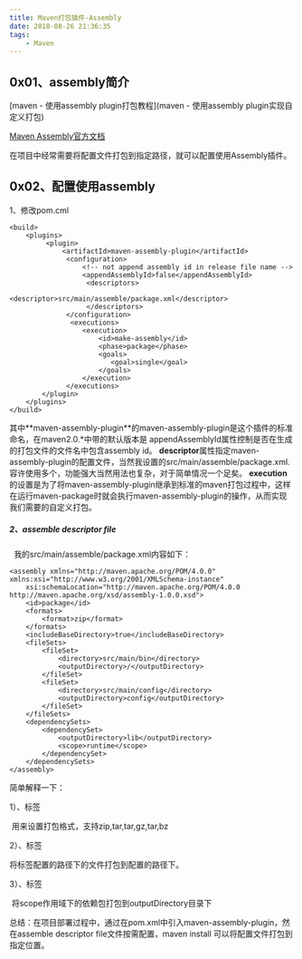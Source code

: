 ```yaml
---
title: Maven打包插件-Assembly
date: 2018-08-26 21:36:35
tags:
	- Maven
---
```


## 0x01、assembly简介

[maven - 使用assembly plugin打包教程](maven - 使用assembly plugin实现自定义打包)

[Maven Assembly官方文档](http://maven.apache.org/plugins/maven-assembly-plugin/assembly.html)

在项目中经常需要将配置文件打包到指定路径，就可以配置使用Assembly插件。<!-- more  -->

## 0x02、配置使用assembly

1、修改pom.cml

```
<build>
    <plugins>
         <plugin>
             <artifactId>maven-assembly-plugin</artifactId>
              <configuration>
                  <!-- not append assembly id in release file name -->
                  <appendAssemblyId>false</appendAssemblyId>
                   <descriptors>
                      <descriptor>src/main/assemble/package.xml</descriptor>
                   </descriptors>
              </configuration>
               <executions>
                  <execution>
                      <id>make-assembly</id>
                      <phase>package</phase>
                      <goals>
                         <goal>single</goal>
                      </goals>
                  </execution>
              </executions>
        </plugin>
    </plugins>
</build>
```

其中**<artifactId>maven-assembly-plugin</artifactId>**的maven-assembly-plugin是这个插件的标准命名，在maven2.0.*中带的默认版本是 appendAssemblyId属性控制是否在生成的打包文件的文件名中包含assembly id。
**descriptor**属性指定maven-assembly-plugin的配置文件，当然我设置的src/main/assemble/package.xml.容许使用多个，功能强大当然用法也复杂，对于简单情况一个足矣。
**execution**的设置是为了将maven-assembly-plugin继承到标准的maven打包过程中，这样在运行maven-package时就会执行maven-assembly-plugin的操作，从而实现我们需要的自定义打包。 

##### 2、assemble descriptor file

  我的src/main/assemble/package.xml内容如下： 

```
<assembly xmlns="http://maven.apache.org/POM/4.0.0" xmlns:xsi="http://www.w3.org/2001/XMLSchema-instance"
    xsi:schemaLocation="http://maven.apache.org/POM/4.0.0 http://maven.apache.org/xsd/assembly-1.0.0.xsd">
    <id>package</id>
    <formats>
        <format>zip</format>
    </formats>
    <includeBaseDirectory>true</includeBaseDirectory>
    <fileSets>
        <fileSet>
            <directory>src/main/bin</directory>
            <outputDirectory>/</outputDirectory>
        </fileSet>
        <fileSet>
            <directory>src/main/config</directory>
            <outputDirectory>config</outputDirectory>
        </fileSet>
    </fileSets>
    <dependencySets>
        <dependencySet>
            <outputDirectory>lib</outputDirectory>
            <scope>runtime</scope>
        </dependencySet>
    </dependencySets>
</assembly>
```

  简单解释一下：

1）、<format>标签

​	用来设置打包格式，支持zip,tar,tar,gz,tar,bz

2）、<fileset>标签

​	将<directory>标签配置的路径下的文件打包到<outputDirectory>配置的路径下。

3）、<dependencySets>标签

​	将scope作用域下的依赖包打包到outputDirectory目录下



总结：在项目部署过程中，通过在pom.xml中引入maven-assembly-plugin，然在assemble descriptor file文件按需配置，maven install 可以将配置文件打包到指定位置。